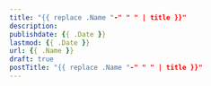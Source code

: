 ```yaml
---
title: "{{ replace .Name "-" " " | title }}"
description: 
publishdate: {{ .Date }}
lastmod: {{ .Date }}
url: {{ .Name }}
draft: true
postTitle: "{{ replace .Name "-" " " | title }}"
---
```

